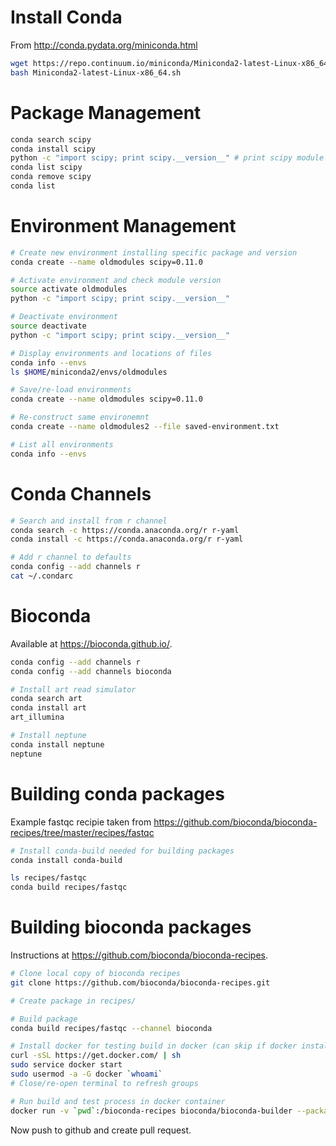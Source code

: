 # Install Conda

From http://conda.pydata.org/miniconda.html

```bash
wget https://repo.continuum.io/miniconda/Miniconda2-latest-Linux-x86_64.sh
bash Miniconda2-latest-Linux-x86_64.sh
```

# Package Management

```bash
conda search scipy
conda install scipy
python -c "import scipy; print scipy.__version__" # print scipy module version
conda list scipy
conda remove scipy
conda list
```

# Environment Management

```bash
# Create new environment installing specific package and version
conda create --name oldmodules scipy=0.11.0

# Activate environment and check module version
source activate oldmodules
python -c "import scipy; print scipy.__version__"

# Deactivate environment
source deactivate
python -c "import scipy; print scipy.__version__"

# Display environments and locations of files
conda info --envs
ls $HOME/miniconda2/envs/oldmodules

# Save/re-load environments
conda create --name oldmodules scipy=0.11.0

# Re-construct same environemnt
conda create --name oldmodules2 --file saved-environment.txt

# List all environments
conda info --envs
```

# Conda Channels

```bash
# Search and install from r channel
conda search -c https://conda.anaconda.org/r r-yaml
conda install -c https://conda.anaconda.org/r r-yaml

# Add r channel to defaults
conda config --add channels r
cat ~/.condarc
```

# Bioconda

Available at <https://bioconda.github.io/>.

```bash
conda config --add channels r
conda config --add channels bioconda

# Install art read simulator
conda search art
conda install art
art_illumina

# Install neptune
conda install neptune
neptune
```

# Building conda packages

Example fastqc recipie taken from <https://github.com/bioconda/bioconda-recipes/tree/master/recipes/fastqc>

```bash
# Install conda-build needed for building packages
conda install conda-build

ls recipes/fastqc
conda build recipes/fastqc
```

# Building bioconda packages

Instructions at <https://github.com/bioconda/bioconda-recipes>.

```bash
# Clone local copy of bioconda recipes
git clone https://github.com/bioconda/bioconda-recipes.git

# Create package in recipes/

# Build package
conda build recipes/fastqc --channel bioconda

# Install docker for testing build in docker (can skip if docker installed)
curl -sSL https://get.docker.com/ | sh
sudo service docker start
sudo usermod -a -G docker `whoami`
# Close/re-open terminal to refresh groups

# Run build and test process in docker container
docker run -v `pwd`:/bioconda-recipes bioconda/bioconda-builder --packages fastqc --env-matrix /bioconda-recipes/scripts/env_matrix.yml
```

Now push to github and create pull request.
